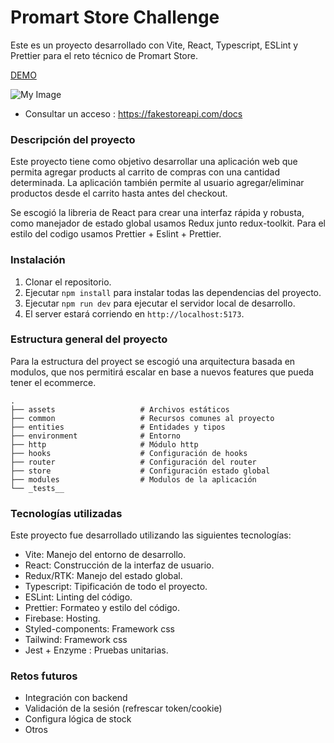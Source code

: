# Promart Store Challenge

Este es un proyecto desarrollado con Vite, React, Typescript, ESLint y Prettier para el reto técnico de Promart Store.

[DEMO](https://promart-store-chal.web.app)

![My Image](https://i.ibb.co/3crQqDh/imagen.png)

- Consultar un acceso : https://fakestoreapi.com/docs

### Descripción del proyecto

Este proyecto tiene como objetivo desarrollar una aplicación web que permita agregar products al carrito de compras con una cantidad determinada. La aplicación también permite al usuario agregar/eliminar productos desde el carrito hasta antes del checkout.

Se escogió la libreria de React para crear una interfaz rápida y robusta, como manejador de estado global usamos Redux junto redux-toolkit.
Para el estilo del codigo usamos Prettier + Eslint + Prettier.

### Instalación

1. Clonar el repositorio.
2. Ejecutar `npm install` para instalar todas las dependencias del proyecto.
3. Ejecutar `npm run dev` para ejecutar el servidor local de desarrollo.
4. El server estará corriendo en `http://localhost:5173`.

### Estructura general del proyecto

Para la estructura del proyect se escogió una arquitectura basada en modulos, que nos permitirá escalar en base a nuevos features
que pueda tener el ecommerce.

    .
    ├── assets                   # Archivos estáticos
    ├── common                   # Recursos comunes al proyecto
    ├── entities                 # Entidades y tipos
    ├── environment              # Entorno
    ├── http                     # Módulo http
    ├── hooks                    # Configuración de hooks
    ├── router                   # Configuración del router
    ├── store                    # Configuración estado global
    ├── modules                  # Modulos de la aplicación
    └── _tests__

### Tecnologías utilizadas

Este proyecto fue desarrollado utilizando las siguientes tecnologías:

- Vite: Manejo del entorno de desarrollo.
- React: Construcción de la interfaz de usuario.
- Redux/RTK: Manejo del estado global.
- Typescript: Tipificación de todo el proyecto.
- ESLint: Linting del código.
- Prettier: Formateo y estilo del código.
- Firebase: Hosting.
- Styled-components: Framework css
- Tailwind: Framework css
- Jest + Enzyme : Pruebas unitarias.

### Retos futuros

- Integración con backend
- Validación de la sesión (refrescar token/cookie)
- Configura lógica de stock
- Otros
